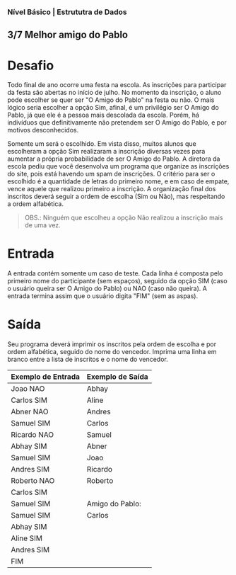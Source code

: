 ### Nível Básico | Estrututra de Dados
## 3/7 Melhor amigo do Pablo
# Desafio
Todo final de ano ocorre uma festa na escola. As inscrições para participar da festa são abertas no início de julho. No momento da inscrição, o aluno pode escolher se quer ser "O Amigo do Pablo" na festa ou não. O mais lógico seria escolher a opção Sim, afinal, é um privilégio ser O Amigo do Pablo, já que ele é a pessoa mais descolada da escola. Porém, há indivíduos que definitivamente não pretendem ser O Amigo do Pablo, e por motivos desconhecidos.

Somente um será o escolhido. Em vista disso, muitos alunos que escolheram a opção Sim realizaram a inscrição diversas vezes para aumentar a própria probabilidade de ser O Amigo do Pablo. A diretora da escola pediu que você desenvolva um programa que organize as inscrições do site, pois está havendo um spam de inscrições. O critério para ser o escolhido é a quantidade de letras do primeiro nome, e em caso de empate, vence aquele que realizou primeiro a inscrição. A organização final dos inscritos deverá seguir a ordem de escolha (Sim ou Não), mas respeitando a ordem alfabética.

> OBS.: Ninguém que escolheu a opção Não realizou a inscrição mais de uma vez.

# Entrada
A entrada contém somente um caso de teste. Cada linha é composta pelo primeiro nome do participante (sem espaços), seguido da opção SIM (caso o usuário queira ser O Amigo do Pablo) ou NAO (caso não queira). A entrada termina assim que o usuário digita "FIM" (sem as aspas).

# Saída
Seu programa deverá imprimir os inscritos pela ordem de escolha e por ordem alfabética, seguido do nome do vencedor. Imprima uma linha em branco entre a lista de inscritos e o nome do vencedor.

| Exemplo de Entrada | Exemplo de Saída | 
| --- | --- |
| Joao NAO | Abhay
| Carlos SIM | Aline
| Abner NAO | Andres
| Samuel SIM | Carlos
| Ricardo NAO | Samuel
| Abhay SIM | Abner
| Samuel SIM | Joao
| Andres SIM | Ricardo
| Roberto NAO | Roberto
| Carlos SIM | 
| Samuel SIM | Amigo do Pablo:
| Samuel SIM | Carlos
| Abhay SIM | 
| Aline SIM | 
| Andres SIM | 
| FIM | 